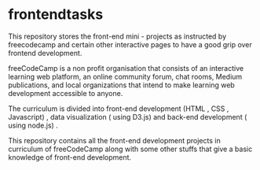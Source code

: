 # frontendtasks

This repository stores the front-end mini - projects as instructed by freecodecamp and certain other interactive pages to have a good grip over frontend development. 

freeCodeCamp is a non profit organisation that consists of an interactive learning web platform, an online community forum, chat rooms, Medium publications, and local organizations that intend to make learning web development accessible to anyone. 

The curriculum is divided into front-end development (HTML , CSS , Javascript) , data visualization ( using D3.js) and back-end development ( using node.js) . 

This repository contains all the front-end development projects in curriculum of freeCodeCamp along with some other stuffs that give a basic knowledge of front-end development.
